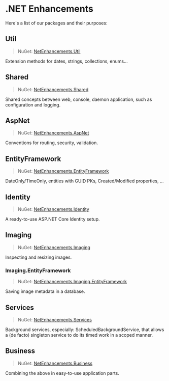 # .NET Enhancements

Here's a list of our packages and their purposes:

## Util
> NuGet: [NetEnhancements.Util](https://www.nuget.org/packages/NetEnhancements.Util)

Extension methods for dates, strings, collections, enums...

## Shared
> NuGet: [NetEnhancements.Shared](https://www.nuget.org/packages/NetEnhancements.Shared)

Shared concepts between web, console, daemon application, such as configuration and logging.

## AspNet
> NuGet: [NetEnhancements.AspNet](https://www.nuget.org/packages/NetEnhancements.AspNet)

Conventions for routing, security, validation.

## EntityFramework
> NuGet: [NetEnhancements.EntityFramework](https://www.nuget.org/packages/NetEnhancements.EntityFramework)

DateOnly/TimeOnly, entities with GUID PKs, Created/Modified properties, ...

## Identity
> NuGet: [NetEnhancements.Identity](https://www.nuget.org/packages/NetEnhancements.Identity)

A ready-to-use ASP.NET Core Identity setup.

## Imaging
> NuGet: [NetEnhancements.Imaging](https://www.nuget.org/packages/NetEnhancements.Imaging)

Inspecting and resizing images.

### Imaging.EntityFramework
> NuGet: [NetEnhancements.Imaging.EntityFramework](https://www.nuget.org/packages/NetEnhancements.Imaging.EntityFramework)

Saving image metadata in a database.

## Services
> NuGet: [NetEnhancements.Services](https://www.nuget.org/packages/NetEnhancements.Services)

Background services, especially: ScheduledBackgroundService, that allows a (de facto) singleton service to do its timed work in a scoped manner.

## Business
> NuGet: [NetEnhancements.Business](https://www.nuget.org/packages/NetEnhancements.Business)

Combining the above in easy-to-use application parts.
